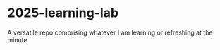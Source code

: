 # 2025-learning-lab
A versatile repo comprising whatever I am learning or refreshing at the minute

